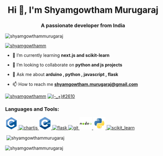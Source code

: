 <h1 align="center">Hi 👋, I'm Shyamgowtham Murugaraj</h1>
<h3 align="center">A passionate developer from India</h3>

<p align="left"> <img src="https://komarev.com/ghpvc/?username=shyamgowthammurugaraj&label=Profile%20views&color=0e75b6&style=flat" alt="shyamgowthammurugaraj" /> </p>

<p align="left"> <a href="https://twitter.com/shyamgowthamm" target="blank"><img src="https://img.shields.io/twitter/follow/shyamgowthamm?logo=twitter&style=for-the-badge" alt="shyamgowthamm" /></a> </p>

- 🌱 I’m currently learning **next.js and scikit-learn**

- 👯 I’m looking to collaborate on **python and js projects**

- 💬 Ask me about **arduino , python , javascript , flask**

- 📫 How to reach me **shyamgowtham.murugaraj@gmail.com**

<p align="left">
<a href="https://twitter.com/shyamgowthamm" target="blank"><img align="center" src="https://raw.githubusercontent.com/rahuldkjain/github-profile-readme-generator/master/src/images/icons/Social/twitter.svg" alt="shyamgowthamm" height="30" width="40" /></a>
<a href="https://discord.gg/(-_+)#2610" target="blank"><img align="center" src="https://raw.githubusercontent.com/rahuldkjain/github-profile-readme-generator/master/src/images/icons/Social/discord.svg" alt="(-_+)#2610" height="30" width="40" /></a>
</p>

<h3 align="left">Languages and Tools:</h3>
<p align="left"> <a href="https://www.cprogramming.com/" target="_blank" rel="noreferrer"> <img src="https://raw.githubusercontent.com/devicons/devicon/master/icons/c/c-original.svg" alt="c" width="40" height="40"/> </a> <a href="https://www.chartjs.org" target="_blank" rel="noreferrer"> <img src="https://www.chartjs.org/media/logo-title.svg" alt="chartjs" width="40" height="40"/> </a> <a href="https://www.w3schools.com/cpp/" target="_blank" rel="noreferrer"> <img src="https://raw.githubusercontent.com/devicons/devicon/master/icons/cplusplus/cplusplus-original.svg" alt="cplusplus" width="40" height="40"/> </a> <a href="https://flask.palletsprojects.com/" target="_blank" rel="noreferrer"> <img src="https://www.vectorlogo.zone/logos/pocoo_flask/pocoo_flask-icon.svg" alt="flask" width="40" height="40"/> </a> <a href="https://git-scm.com/" target="_blank" rel="noreferrer"> <img src="https://www.vectorlogo.zone/logos/git-scm/git-scm-icon.svg" alt="git" width="40" height="40"/> </a> <a href="https://nodejs.org" target="_blank" rel="noreferrer"> <img src="https://raw.githubusercontent.com/devicons/devicon/master/icons/nodejs/nodejs-original-wordmark.svg" alt="nodejs" width="40" height="40"/> </a> <a href="https://www.python.org" target="_blank" rel="noreferrer"> <img src="https://raw.githubusercontent.com/devicons/devicon/master/icons/python/python-original.svg" alt="python" width="40" height="40"/> </a> <a href="https://scikit-learn.org/" target="_blank" rel="noreferrer"> <img src="https://upload.wikimedia.org/wikipedia/commons/0/05/Scikit_learn_logo_small.svg" alt="scikit_learn" width="40" height="40"/> </a> </p>


<p>&nbsp;<img align="center" src="https://github-readme-stats.vercel.app/api?username=shyamgowthammurugaraj&show_icons=true&locale=en" alt="shyamgowthammurugaraj" /></p>

<p><img align="center" src="https://github-readme-streak-stats.herokuapp.com/?user=shyamgowthammurugaraj&" alt="shyamgowthammurugaraj" /></p>
